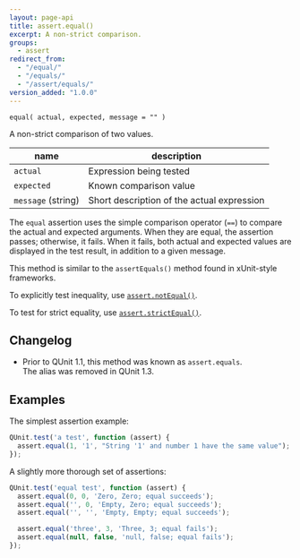 ```yaml
---
layout: page-api
title: assert.equal()
excerpt: A non-strict comparison.
groups:
  - assert
redirect_from:
  - "/equal/"
  - "/equals/"
  - "/assert/equals/"
version_added: "1.0.0"
---
```


`equal( actual, expected, message = "" )`

A non-strict comparison of two values.

| name | description |
|------|-------------|
| `actual` | Expression being tested |
| `expected` | Known comparison value |
| `message` (string) | Short description of the actual expression |

The `equal` assertion uses the simple comparison operator (`==`) to compare the actual and expected arguments. When they are equal, the assertion passes; otherwise, it fails. When it fails, both actual and expected values are displayed in the test result, in addition to a given message.

This method is similar to the `assertEquals()` method found in xUnit-style frameworks.

To explicitly test inequality, use [`assert.notEqual()`](./notEqual.md).

To test for strict equality, use [`assert.strictEqual()`](./strictEqual.md).

## Changelog

* Prior to QUnit 1.1, this method was known as `assert.equals`.<br>The alias was removed in QUnit 1.3.

## Examples

The simplest assertion example:

```js
QUnit.test('a test', function (assert) {
  assert.equal(1, '1', "String '1' and number 1 have the same value");
});
```

A slightly more thorough set of assertions:

```js
QUnit.test('equal test', function (assert) {
  assert.equal(0, 0, 'Zero, Zero; equal succeeds');
  assert.equal('', 0, 'Empty, Zero; equal succeeds');
  assert.equal('', '', 'Empty, Empty; equal succeeds');

  assert.equal('three', 3, 'Three, 3; equal fails');
  assert.equal(null, false, 'null, false; equal fails');
});
```
